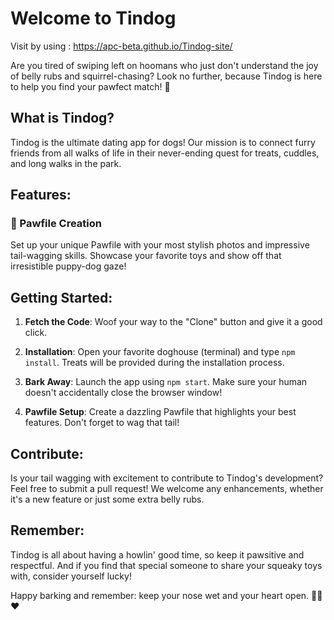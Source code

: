 # Welcome to Tindog

Visit by using : https://apc-beta.github.io/Tindog-site/

Are you tired of swiping left on hoomans who just don't understand the joy of belly rubs and squirrel-chasing? Look no further, because Tindog is here to help you find your pawfect match! 🐾

## What is Tindog?

Tindog is the ultimate dating app for dogs! Our mission is to connect furry friends from all walks of life in their never-ending quest for treats, cuddles, and long walks in the park.

## Features:

### 🐶 Pawfile Creation

Set up your unique Pawfile with your most stylish photos and impressive tail-wagging skills. Showcase your favorite toys and show off that irresistible puppy-dog gaze!


## Getting Started:

1. **Fetch the Code**: Woof your way to the "Clone" button and give it a good click.
   
2. **Installation**: Open your favorite doghouse (terminal) and type `npm install`. Treats will be provided during the installation process.

3. **Bark Away**: Launch the app using `npm start`. Make sure your human doesn't accidentally close the browser window!

4. **Pawfile Setup**: Create a dazzling Pawfile that highlights your best features. Don't forget to wag that tail!

## Contribute:

Is your tail wagging with excitement to contribute to Tindog's development? Feel free to submit a pull request! We welcome any enhancements, whether it's a new feature or just some extra belly rubs.

## Remember:

Tindog is all about having a howlin' good time, so keep it pawsitive and respectful. And if you find that special someone to share your squeaky toys with, consider yourself lucky!

Happy barking and remember: keep your nose wet and your heart open. 🐕‍🦺❤️
